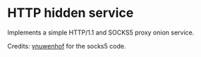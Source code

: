 # HTTP hidden service

Implements a simple HTTP/1.1 and SOCKS5 proxy onion service.

Credits:
[ynuwenhof](https://github.com/ynuwenhof/) for the socks5 code.
